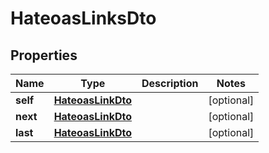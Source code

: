 # HateoasLinksDto

## Properties
Name | Type | Description | Notes
------------ | ------------- | ------------- | -------------
**self** | [**HateoasLinkDto**](HateoasLinkDto.md) |  |  [optional]
**next** | [**HateoasLinkDto**](HateoasLinkDto.md) |  |  [optional]
**last** | [**HateoasLinkDto**](HateoasLinkDto.md) |  |  [optional]
